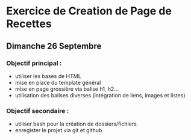 <h1>Exercice de Creation de Page de Recettes</h1>
<h2>Dimanche 26 Septembre</h2>


<h3>Objectif principal :</h3>
  <ul>
    <li>utiliser les bases de HTML</li>
    <li>mise en place du template général</li>
    <li>mise en page grossière via balise h1, h2...</li>
    <li>utilisation des balises diverses (intégration de liens, images et listes)</li>
  </ul>
  
  
<h3>Objectif secondaire :</h3>
  <ul>
    <li>utiliser bash pour la création de dossiers/fichiers</li>
    <li>enregister le projet via git et github</li>
  </ul>
